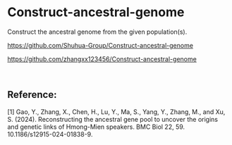# Construct-ancestral-genome

Construct the ancestral genome from the given population(s).

https://github.com/Shuhua-Group/Construct-ancestral-genome

https://github.com/zhangxx123456/Construct-ancestral-genome

<br>



## Reference:

[1] Gao, Y., Zhang, X., Chen, H., Lu, Y., Ma, S., Yang, Y., Zhang, M., and Xu, S. (2024). Reconstructing the ancestral gene pool to uncover the origins and genetic links of Hmong-Mien speakers. BMC Biol 22, 59. 10.1186/s12915-024-01838-9.
